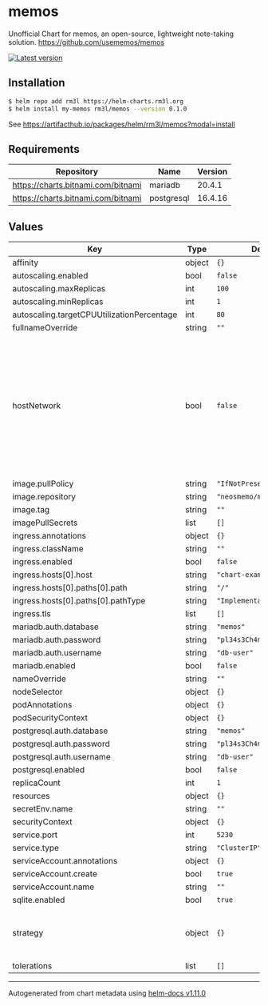# memos

Unofficial Chart for memos, an open-source, lightweight note-taking solution.
https://github.com/usememos/memos

[![Latest version](https://img.shields.io/badge/latest_version-0.1.0-blue)](https://artifacthub.io/packages/helm/rm3l/memos)

## Installation

```bash
$ helm repo add rm3l https://helm-charts.rm3l.org
$ helm install my-memos rm3l/memos --version 0.1.0
```

See https://artifacthub.io/packages/helm/rm3l/memos?modal=install

## Requirements

| Repository | Name | Version |
|------------|------|---------|
| https://charts.bitnami.com/bitnami | mariadb | 20.4.1 |
| https://charts.bitnami.com/bitnami | postgresql | 16.4.16 |

## Values

| Key | Type | Default | Description |
|-----|------|---------|-------------|
| affinity | object | `{}` |  |
| autoscaling.enabled | bool | `false` |  |
| autoscaling.maxReplicas | int | `100` |  |
| autoscaling.minReplicas | int | `1` |  |
| autoscaling.targetCPUUtilizationPercentage | int | `80` |  |
| fullnameOverride | string | `""` |  |
| hostNetwork | bool | `false` | Host networking requested for the pod. Beware that setting this to true requires all container ports declared in the pod to be free on the node. |
| image.pullPolicy | string | `"IfNotPresent"` |  |
| image.repository | string | `"neosmemo/memos"` |  |
| image.tag | string | `""` |  |
| imagePullSecrets | list | `[]` |  |
| ingress.annotations | object | `{}` |  |
| ingress.className | string | `""` |  |
| ingress.enabled | bool | `false` |  |
| ingress.hosts[0].host | string | `"chart-example.local"` |  |
| ingress.hosts[0].paths[0].path | string | `"/"` |  |
| ingress.hosts[0].paths[0].pathType | string | `"ImplementationSpecific"` |  |
| ingress.tls | list | `[]` |  |
| mariadb.auth.database | string | `"memos"` |  |
| mariadb.auth.password | string | `"pl34s3Ch4ng3M3"` |  |
| mariadb.auth.username | string | `"db-user"` |  |
| mariadb.enabled | bool | `false` |  |
| nameOverride | string | `""` |  |
| nodeSelector | object | `{}` |  |
| podAnnotations | object | `{}` |  |
| podSecurityContext | object | `{}` |  |
| postgresql.auth.database | string | `"memos"` |  |
| postgresql.auth.password | string | `"pl34s3Ch4ng3M3"` |  |
| postgresql.auth.username | string | `"db-user"` |  |
| postgresql.enabled | bool | `false` |  |
| replicaCount | int | `1` |  |
| resources | object | `{}` |  |
| secretEnv.name | string | `""` |  |
| securityContext | object | `{}` |  |
| service.port | int | `5230` |  |
| service.type | string | `"ClusterIP"` |  |
| serviceAccount.annotations | object | `{}` |  |
| serviceAccount.create | bool | `true` |  |
| serviceAccount.name | string | `""` |  |
| sqlite.enabled | bool | `true` |  |
| strategy | object | `{}` | Strategy used to replace old Pods by new ones |
| tolerations | list | `[]` |  |

----------------------------------------------
Autogenerated from chart metadata using [helm-docs v1.11.0](https://github.com/norwoodj/helm-docs/releases/v1.11.0)